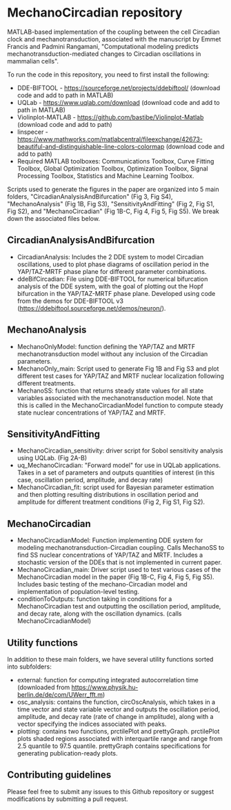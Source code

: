 # MechanoCircadian repository
MATLAB-based implementation of the coupling between the cell Circadian clock and mechanotransduction, associated with the manuscript by Emmet Francis and Padmini Rangamani, "Computational modeling predicts mechanotransduction-mediated changes to Circadian oscillations in mammalian cells".

To run the code in this repository, you need to first install the following:
* DDE-BIFTOOL - https://sourceforge.net/projects/ddebiftool/ (download code and add to path in MATLAB)
* UQLab - https://www.uqlab.com/download (download code and add to path in MATLAB)
* Violinplot-MATLAB - https://github.com/bastibe/Violinplot-Matlab (download code and add to path)
* linspecer - https://www.mathworks.com/matlabcentral/fileexchange/42673-beautiful-and-distinguishable-line-colors-colormap (download code and add to path)
* Required MATLAB toolboxes: Communications Toolbox, Curve Fitting Toolbox, Global Optimization Toolbox, Optimization Toolbox, Signal Processing Toolbox, Statistics and Machine Learning Toolbox.

Scripts used to generate the figures in the paper are organized into 5 main folders, "CircadianAnalysisAndBifurcation" (Fig 3, Fig S4), "MechanoAnalysis" (Fig 1B, Fig S3), "SensitivityAndFitting" (Fig 2, Fig S1, Fig S2), and "MechanoCircadian" (Fig 1B-C, Fig 4, Fig 5, Fig S5). We break down the associated files below.

## CircadianAnalysisAndBifurcation
* CircadianAnalysis: Includes the 2 DDE system to model Circadian oscillations, used to plot phase diagrams of oscillation period in the YAP/TAZ-MRTF phase plane for different parameter combinations.
* ddeBifCircadian: File using DDE-BIFTOOL for numerical bifurcation analysis of the DDE system, with the goal of plotting out the Hopf bifurcation in the YAP/TAZ-MRTF phase plane. Developed using code from the demos for DDE-BIFTOOL v3 (https://ddebiftool.sourceforge.net/demos/neuron/).

## MechanoAnalysis
* MechanoOnlyModel: function defining the YAP/TAZ and MRTF mechanotransduction model without any inclusion of the Circadian parameters.
* MechanoOnly_main: Script used to generate Fig 1B and Fig S3 and plot different test cases for YAP/TAZ and MRTF nuclear localization following different treatments.
* MechanoSS: function that returns steady state values for all state variables associated with the mechanotransduction model. Note that this is called in the MechanoCircadianModel function to compute steady state nuclear concentrations of YAP/TAZ and MRTF. 

## SensitivityAndFitting
* MechanoCircadian_sensitivity: driver script for Sobol sensitivity analysis using UQLab. (Fig 2A-B)
* uq_MechanoCircadian: "Forward model" for use in UQLab applications. Takes in a set of parameters and outputs quantities of interest (in this case, oscillation period, amplitude, and decay rate)
* MechanoCircadian_fit: script used for Bayesian parameter estimation and then plotting resulting distributions in oscillation period and amplitude for different treatment conditions (Fig 2, Fig S1, Fig S2).

## MechanoCircadian
* MechanoCircadianModel: Function implementing DDE system for modeling mechanotransduction-Circadian coupling. Calls MechanoSS to find SS nuclear concentrations of YAP/TAZ and MRTF. Includes a stochastic version of the DDEs that is not implemented in current paper.
* MechanoCircadian_main: Driver script used to test various cases of the MechanoCircadian model in the paper (Fig 1B-C, Fig 4, Fig 5, Fig S5). Includes basic testing of the mechano-Circadian model and implementation of population-level testing.
* conditionToOutputs: function taking in conditions for a MechanoCircadian test and outputting the oscillation period, amplitude, and decay rate, along with the oscillation dynamics. (calls MechanoCircadianModel)

## Utility functions
In addition to these main folders, we have several utility functions sorted into subfolders:
* external: function for computing integrated autocorrelation time (downloaded from https://www.physik.hu-berlin.de/de/com/UWerr_fft.m)
* osc_analysis: contains the function, circOscAnalysis, which takes in a time vector and state variable vector and outputs the oscillation period, amplitude, and decay rate (rate of change in amplitude), along with a vector specifying the indices associated with peaks.
* plotting: contains two functions, prctilePlot and prettyGraph. prctilePlot plots shaded regions associated with interquartile range and range from 2.5 quantile to 97.5 quantile. prettyGraph contains specifications for generating publication-ready plots.

## Contributing guidelines
Please feel free to submit any issues to this Github repository or suggest modifications by submitting a pull request.